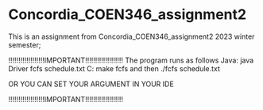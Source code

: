 # Concordia_COEN346_assignment2
This is an assignment from Concordia_COEN346_assignment2 2023 winter semester;


!!!!!!!!!!!!!!!!!!IMPORTANT!!!!!!!!!!!!!!!!!!!
The program runs as follows
Java: java Driver fcfs schedule.txt
C: make fcfs and then ./fcfs schedule.txt


OR YOU CAN SET YOUR ARGUMENT IN YOUR IDE

!!!!!!!!!!!!!!!!!!IMPORTANT!!!!!!!!!!!!!!!!!!!

